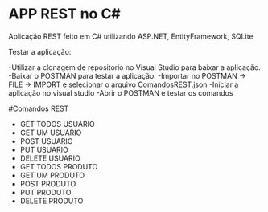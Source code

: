 # APP REST no C#

Aplicação REST feito em C# utilizando ASP.NET, EntityFramework, SQLite 

Testar a aplicação: 

-Utilizar a clonagem de repositorio no Visual Studio para baixar a aplicação.
-Baixar o POSTMAN para testar a aplicação.
-Importar no POSTMAN -> FILE -> IMPORT e selecionar o arquivo ComandosREST.json
-Iniciar a aplicação no visual studio
-Abrir o POSTMAN e testar os comandos

#Comandos REST
* GET TODOS USUARIO
* GET UM USUARIO
* POST USUARIO
* PUT USUARIO
* DELETE USUARIO
* GET TODOS PRODUTO
* GET UM PRODUTO
* POST PRODUTO
* PUT PRODUTO
* DELETE PRODUTO

